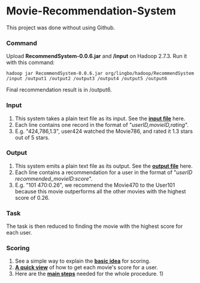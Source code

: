 # Movie-Recommendation-System

This project was done without using Github.
### Command
Upload **RecommendSystem-0.0.6.jar** and **/input** on Hadoop 2.7.3. Run it with this command:

    hadoop jar RecommendSystem-0.0.6.jar org/lingbo/hadoop/RecommendSystem /input /output1 /output2 /output3 /output4 /output5 /output6

Final recommendation result is in /output6.
### Input
1. This system takes a plain text file as its input. See the [**input file**](../master/input/input.txt) here.
2. Each line contains one record in the format of "_userID,movieID,rating_".
3. E.g. "424,786,1.3", user424 watched the Movie786, and rated it 1.3 stars out of 5 stars.
### Output
1. This system emits a plain text file as its output. See the [**output file**](../master/output/output6/part-r-00000) here.
2. Each line contains a recommendation for a user in the format of "_userID    recommended_movieID:score_".
3. E.g. "101	470:0.26", we recommend the Movie470 to the User101 because this movie outperforms all the other movies with the highest score of 0.26.
### Task
The task is then reduced to finding the movie with the highest score for each user.
### Scoring
1. See a simple way to explain the [**basic idea**](../master/docs/Basic%20Idea.pdf) for scoring.
2. [**A quick view**](../master/docs/Scoring%20Schema.pdf) of how to get each movie's score for a user.
3. Here are the [**main steps**](../master/docs/Main%20Steps.pdf) needed for the whole procedure.
    1) 
